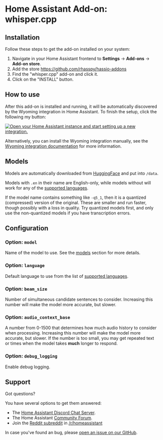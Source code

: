 # Home Assistant Add-on: whisper.cpp

## Installation

Follow these steps to get the add-on installed on your system:

1. Navigate in your Home Assistant frontend to **Settings** -> **Add-ons** -> **Add-on store**.
2. Add the store https://github.com/rhasspy/hassio-addons
2. Find the "whisper.cpp" add-on and click it.
3. Click on the "INSTALL" button.

## How to use

After this add-on is installed and running, it will be automatically discovered
by the Wyoming integration in Home Assistant. To finish the setup,
click the following my button:

[![Open your Home Assistant instance and start setting up a new integration.](https://my.home-assistant.io/badges/config_flow_start.svg)](https://my.home-assistant.io/redirect/config_flow_start/?domain=wyoming)

Alternatively, you can install the Wyoming integration manually, see the
[Wyoming integration documentation](https://www.home-assistant.io/integrations/wyoming/)
for more information.

## Models

Models are automatically downloaded from [HuggingFace](https://huggingface.co/ggerganov/whisper.cpp) and put into `/data`.

Models with `.en` in their name are English-only, while models without will work for any of the [supported languages](https://github.com/rhasspy/wyoming-whisper-cpp/blob/476b0e631392034a94196eb578b3d0a60164af53/whisper.cpp/whisper.cpp#L251).

If the model name contains something like `-q5_1`, then it is a quantized (compressed) version of the original. These are smaller and run faster, though possibly with a loss in quality. Try quantized models first, and only use the non-quantized models if you have transcription errors.


## Configuration

### Option: `model`

Name of the model to use. See the [models](#models) section for more details.

### Option: `language`

Default language to use from the list of [supported languages](https://github.com/rhasspy/wyoming-whisper-cpp/blob/476b0e631392034a94196eb578b3d0a60164af53/whisper.cpp/whisper.cpp#L251).

### Option: `beam_size`

Number of simultaneous candidate sentences to consider. Increasing this number will make the model more accurate, but slower.

### Option: `audio_context_base`

A number from 0-1500 that determines how much audio history to consider when processing. Increasing this number will make the model more accurate, but slower. If the number is too small, you may get repeated text or times when the model takes **much** longer to respond.

### Option: `debug_logging`

Enable debug logging.

## Support

Got questions?

You have several options to get them answered:

- The [Home Assistant Discord Chat Server][discord].
- The Home Assistant [Community Forum][forum].
- Join the [Reddit subreddit][reddit] in [/r/homeassistant][reddit]

In case you've found an bug, please [open an issue on our GitHub][issue].

[discord]: https://discord.gg/c5DvZ4e
[forum]: https://community.home-assistant.io
[issue]: https://github.com/rhasspy/hassio-addons/issues
[reddit]: https://reddit.com/r/homeassistant
[repository]: https://github.com/rhasspy/hassio-addons
